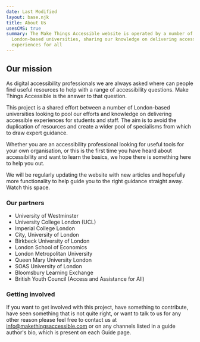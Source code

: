 ```yaml
---
date: Last Modified
layout: base.njk
title: About Us
usesCMS: true
summary: The Make Things Accessible website is operated by a number of
  London-based universities, sharing our knowledge on delivering accessible
  experiences for all
---
```

## Our mission

A﻿s digital accessibility professionals we are always asked where can people find useful resources to help with a range of accessibility questions. Make Things Accessible is the answer to that question.

This project is a shared effort between a number of London-based universities looking to pool our efforts and knowledge on delivering accessible experiences for students and staff. The aim is to avoid the duplication of resources and create a wider pool of specialisms from which to draw expert guidance.

Whether you are an accessibility professional looking for useful tools for your own organisation, or this is the first time you have heard about accessibility and want to learn the basics, we hope there is something here to help you out.

W﻿e will be regularly updating the website with new articles and hopefully more functionality to help guide you to the right guidance straight away. Watch this space.

### Our partners

* University of Westminster
* University College London (U﻿CL)
* Imperial College London
* City, University of London
* Birkbeck University of London
* London School of Economics
* London Metropolitan University
* Queen Mary University London
* SOAS University of London
* Bloomsbury Learning Exchange
* British Youth Council (Access and Assistance for All)

### Getting involved

I﻿f you want to get involved with this project, have something to contribute, have seen something that is not quite right, or want to talk to us for any other reason please feel free to contact us at [info@makethingsaccessible.com](mailto:info@makethingsaccessible.com) or on any channels listed in a guide author's bio, which is present on each Guide page.